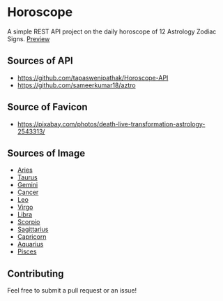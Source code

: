 # Horoscope
A simple REST API project on the daily horoscope of 12 Astrology Zodiac Signs. [Preview](https://fdavidsen.github.io/horoscope/)

## Sources of API
- https://github.com/tapaswenipathak/Horoscope-API
- https://github.com/sameerkumar18/aztro

## Source of Favicon
- https://pixabay.com/photos/death-live-transformation-astrology-2543313/

## Sources of Image
- [Aries](https://pixabay.com/illustrations/zodiac-horoscope-astrology-1647163/)
- [Taurus](https://pixabay.com/illustrations/zodiac-horoscope-astrology-1647164/)
- [Gemini](https://pixabay.com/illustrations/zodiac-horoscope-astrology-1647166/)
- [Cancer](https://pixabay.com/illustrations/zodiac-horoscope-astrology-1647167/)
- [Leo](https://pixabay.com/illustrations/zodiac-horoscope-astrology-1647168/)
- [Virgo](https://pixabay.com/illustrations/zodiac-horoscope-astrology-1647169/)
- [Libra](https://pixabay.com/illustrations/zodiac-horoscope-astrology-1647160/)
- [Scorpio](https://pixabay.com/illustrations/zodiac-horoscope-astrology-1647170/)
- [Sagittarius](https://pixabay.com/illustrations/zodiac-horoscope-astrology-1647171/)
- [Capricorn](https://pixabay.com/illustrations/zodiac-horoscope-astrology-1647161/)
- [Aquarius](https://pixabay.com/illustrations/zodiac-horoscope-astrology-1647162/)
- [Pisces](https://pixabay.com/illustrations/zodiac-horoscope-astrology-1647172/)

## Contributing
Feel free to submit a pull request or an issue!

